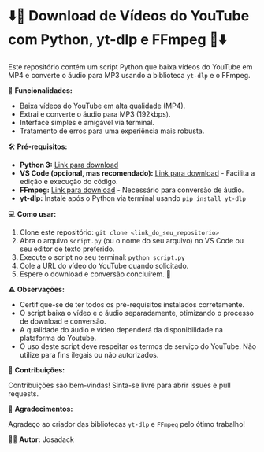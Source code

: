 # ⬇️🚀 Download de Vídeos do YouTube com Python, yt-dlp e FFmpeg 🚀⬇️  

Este repositório contém um script Python que baixa vídeos do YouTube em MP4 e converte o áudio para MP3 usando a biblioteca `yt-dlp` e o FFmpeg.  

🎉 **Funcionalidades:**  

* Baixa vídeos do YouTube em alta qualidade (MP4).  
* Extrai e converte o áudio para MP3 (192kbps).  
* Interface simples e amigável via terminal.  
* Tratamento de erros para uma experiência mais robusta.  


🛠️ **Pré-requisitos:**  

* **Python 3:**  [Link para download](https://www.python.org/downloads/)  
* **VS Code (opcional, mas recomendado):** [Link para download](https://code.visualstudio.com/Download)  - Facilita a edição e execução do código.  
* **FFmpeg:** [Link para download](https://www.gyan.dev/ffmpeg/builds/) - Necessário para conversão de áudio.  
* **yt-dlp:** Instale após o Python via terminal usando `pip install yt-dlp`  


💻 **Como usar:**  

1. Clone este repositório: `git clone <link_do_seu_repositorio>`  
2. Abra o arquivo `script.py` (ou o nome do seu arquivo) no VS Code ou seu editor de texto preferido.  
3. Execute o script no seu terminal: `python script.py`  
4. Cole a URL do vídeo do YouTube quando solicitado.  
5. Espere o download e conversão concluírem.  🎉  


⚠️ **Observações:**  

* Certifique-se de ter todos os pré-requisitos instalados corretamente.  
* O script baixa o vídeo e o áudio separadamente, otimizando o processo de download e conversão.  
* A qualidade do áudio e vídeo dependerá da disponibilidade na plataforma do Youtube.  
* O uso deste script deve respeitar os termos de serviço do YouTube.  Não utilize para fins ilegais ou não autorizados.  


🐛 **Contribuições:**  

Contribuições são bem-vindas!  Sinta-se livre para abrir issues e pull requests.  


💖 **Agradecimentos:**  

Agradeço ao criador das bibliotecas `yt-dlp` e `FFmpeg` pelo ótimo trabalho!  


👨‍💻 **Autor:** Josadack  